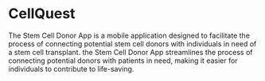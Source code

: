 # CellQuest
The Stem Cell Donor App is a mobile application designed to facilitate the process of connecting potential stem cell donors with individuals in need of a stem cell transplant. the Stem Cell Donor App streamlines the process of connecting potential donors with patients in need, making it easier for individuals to contribute to life-saving.
